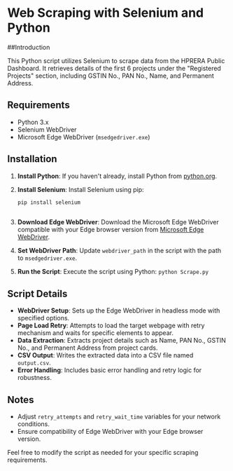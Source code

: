 # Web Scraping with Selenium and Python

##Introduction

This Python script utilizes Selenium to scrape data from the HPRERA Public Dashboard. It retrieves details of the first 6 projects under the "Registered Projects" section, including GSTIN No., PAN No., Name, and Permanent Address.

## Requirements

- Python 3.x
- Selenium WebDriver
- Microsoft Edge WebDriver (`msedgedriver.exe`)

## Installation

1. **Install Python**: If you haven't already, install Python from [python.org](https://www.python.org/downloads/).

2. **Install Selenium**: Install Selenium using pip:
   ```bash
   pip install selenium
 
4. **Download Edge WebDriver**: Download the Microsoft Edge WebDriver compatible with your Edge browser version from [Microsoft Edge WebDriver](https://developer.microsoft.com/en-us/microsoft-edge/tools/webdriver/). 

5. **Set WebDriver Path**: Update `webdriver_path` in the script with the path to `msedgedriver.exe`.

6. **Run the Script**: Execute the script using Python:
    ```python Scrape.py```


## Script Details

- **WebDriver Setup**: Sets up the Edge WebDriver in headless mode with specified options.
- **Page Load Retry**: Attempts to load the target webpage with retry mechanism and waits for specific elements to appear.
- **Data Extraction**: Extracts project details such as Name, PAN No., GSTIN No., and Permanent Address from project cards.
- **CSV Output**: Writes the extracted data into a CSV file named `output.csv`.
- **Error Handling**: Includes basic error handling and retry logic for robustness.

## Notes

- Adjust `retry_attempts` and `retry_wait_time` variables for your network conditions.
- Ensure compatibility of Edge WebDriver with your Edge browser version.

Feel free to modify the script as needed for your specific scraping requirements.
